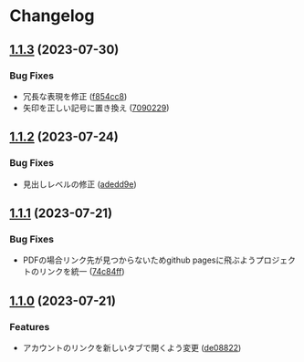 # Changelog

## [1.1.3](https://github.com/hakshu25/resume/compare/v1.1.2...v1.1.3) (2023-07-30)


### Bug Fixes

* 冗長な表現を修正 ([f854cc8](https://github.com/hakshu25/resume/commit/f854cc81a3e6b6bc4b0852746318fba1660cc2f9))
* 矢印を正しい記号に置き換え ([7090229](https://github.com/hakshu25/resume/commit/709022981ac8038abd2c492c6df61f41409796c6))

## [1.1.2](https://github.com/hakshu25/resume/compare/v1.1.1...v1.1.2) (2023-07-24)


### Bug Fixes

* 見出しレベルの修正 ([adedd9e](https://github.com/hakshu25/resume/commit/adedd9e3f88206d268f64e40fa2a548394048e89))

## [1.1.1](https://github.com/hakshu25/resume/compare/v1.1.0...v1.1.1) (2023-07-21)


### Bug Fixes

* PDFの場合リンク先が見つからないためgithub pagesに飛ぶようプロジェクトのリンクを統一 ([74c84ff](https://github.com/hakshu25/resume/commit/74c84ff63e7c6ad00345350af9addd790e161144))

## [1.1.0](https://github.com/hakshu25/resume/compare/v1.0.1...v1.1.0) (2023-07-21)


### Features

* アカウントのリンクを新しいタブで開くよう変更 ([de08822](https://github.com/hakshu25/resume/commit/de088224a673831c5a58a948def19245ebda76ec))
